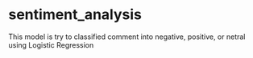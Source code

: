 # sentiment_analysis
This model is try to classified comment into negative, positive, or netral using Logistic Regression
